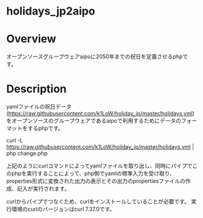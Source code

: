 # holidays_jp2aipo


# Overview

オープンソースグループウェアaipoに2050年までの祝日を定義させるphpです。


# Description

yamlファイルの祝日データ(https://raw.githubusercontent.com/k1LoW/holiday_jp/master/holidays.yml)
をオープンソースのグループウェアであるaipoで利用するためにデータのフォーマットをするphpです。


curl -L https://raw.githubusercontent.com/k1LoW/holiday_jp/master/holidays.yml | php change.php

上記のようにcurlコマンドによってyamlファイルを取り出し、同時にパイプでこのphpを実行することによって、php側でyamlの標準入力を受け取り、properties形式に変換された出力の表示とその出力のpropertiesファイルの作成、記入が実行されます。

curlからパイプでつなぐため、curlをインストールしていることが必要です。
実行環境のcurlのバージョンはcurl 7.37.0です。

